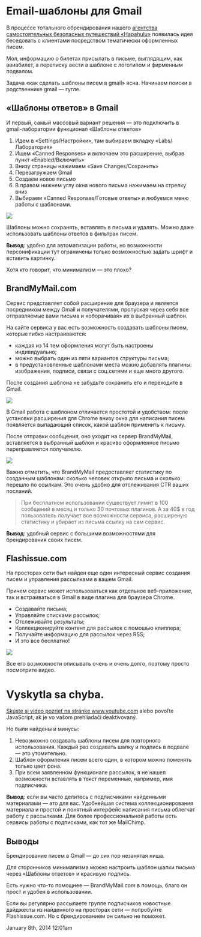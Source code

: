 # Email-шаблоны для Gmail

В процессе тотального обрендирования нашего [агентства самостоятельных
безопасных путешествий «Hapahulu»](http://hapahulu.ru) появилась идея
беседовать с клиентами посредством тематически оформленных писем.

Мол, информацию о билетах присылать в письме, выглядящим, как авиабилет,
а переписку вести в шаблоне с логотипом и фирменным подвалом.

Задача «как сделать шаблоны писем в gmail» ясна. Начинаем поиски в
родственнике gmail — гугле.

## «Шаблоны ответов» в Gmail

И первый, самый массовый вариант решения — это подключить в
gmail-лаборатории функционал «Шаблоны ответов»

1.  Идем в «Settings/Настройки», там выбираем вкладку «Labs/Лаборатория»
2.  Ищем «Canned Responses» и включаем это расширение, выбрав пункт
    «Enabled/Включить»
3.  Внизу страницы нажимаем «Save Changes/Сохранить»
4.  Перезагружаем Gmail
5.  Создаем новое письмо
6.  В правом нижнем углу окна нового письма нажимаем на стрелку вниз
7.  Выбираем «Canned Responses/Готовые ответы» и любуемся меню работы с
    шаблонами.

![](./_resources/96819157696_0.png)

Шаблоны можно сохранять, вставлять в письма и удалять. Можно даже
использовать шаблоны ответов в фильтрах писем.

**Вывод**: удобно для автоматизации работы, но возможности
персонификации тут ограничены только возможностью задать шрифт и
вставить картинку.

Хотя кто говорит, что минимализм — это плохо?

## BrandMyMail.com

Сервис представляет собой расширение для браузера и является посредником
между Gmail и получателями, пропуская через себя все отправляемые вами
письма и «оборачивая» их в выбранный шаблон.

На сайте сервиса у вас есть возможность создавать шаблоны писем, которые
гибко настраиваются:

-   каждая из 14 тем оформления могут быть настроены индивидуально;
-   можно выбрать один из пяти вариантов структуры письма;
-   в предустановленные шаблонами места можно добавлять плагины:
    изображения, подписи, связи с соц.сетями и еще много другого.

После создания шаблона не забудьте сохранить его и переходите в Gmail.

![](./_resources/96819157696_1.png)

В Gmail работа с шаблоном отличается простотой и удобством: после
установки расширения для Chrome внизу окна для написания писем
появляется выпадающий список, какой шаблон применить к письму.

После отправки сообщения, оно уходит на сервер BrandMyMail, вставляется
в выбранный шаблон и красиво оформленное письмо переправляется
получателю.

![](./_resources/96819157696_2.png)

Важно отметить, что BrandMyMail предоставляет статистику по созданным
шаблонам: сколько человек открыло письма и сколько перешло по ссылкам.
Это очень удобно для отслеживания CTR ваших посланий.

> При бесплатном использовании существует лимит в 100 сообщений в месяц
> и только 30 почтовых плагинов. А за 40$ в год пользователь получает
> все возможности сервиса, расширеную статистику и убирает из письма
> ссылку на сам сервис.

**Вывод**: удобный сервис с большими возможностями для брендирования
своих писем.

## Flashissue.com

На просторах сети был найден еще один интересный сервис создания писем и
управления рассылками в вашем Gmail.

Причем сервис может использоваться как отдельное веб-приложение, так и
встраиваться в Gmail в виде плагина для браузера Chrome.

-   Создавайте письма;
-   Управляйте списками рассылок;
-   Отслеживайте результаты;
-   Коллекционируйте контент для рассылок с помошью клиппера;
-   Получайте информацию для рассылок через RSS;
-   И это все бесплатно!

![](./_resources/96819157696_3.png)

Все его возможности описывать очень и очень долго, поэтому просто
посмотрите видео.

# Vyskytla sa chyba.

<a href="https://www.youtube.com/watch?v=LeIQwXf1CzI"
target="_blank">Skúste si video pozrieť na stránke www.youtube.com</a>
alebo povoľte JavaScript, ak je vo vašom prehliadači deaktivovaný.

Но были найдены и минусы:

1.  Невозможно создавать шаблоны писем для повторного использования.
    Каждый раз создавать шапку и подпись в подвале — это утомительно.
2.  Шаблон оформления писем всего один, в котором можно поменять только
    цвет фона.
3.  При всем заявленном функционале рассылок, я не нашел возможности
    вставлять в текст переменные, например, имя подписчика.

**Вывод**: если вы часто делитесь с подписчиками найденными материалами
— это для вас. Удобнейшая система коллекционирования материала и простой
и понятный интерфейс написания письма облегчат работу с рассылками. Для
более профессиональной работы есть сервисы работы с подписками, как тот
же MailChimp.

## Выводы

Брендирование писем в Gmail — до сих пор незанятая ниша.

Для сторонников минимализма можно настроить шаблон шапки письма через
«Шаблоны ответов» и красивую подпись.

Есть нужно что-то помощнее — BrandMyMail.com в помощь, благо он прост и
удобен в использовании.

Если вы регулярно рассылаете группе подписчиков новостные дайджесты из
найденного на просторах сети — попробуйте Flashissue.com. Но с
брендированием он сильно не поможет.

<span id="timestamp"> January 8th, 2014 12:01am </span>
